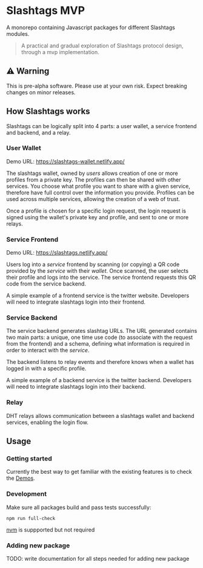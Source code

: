 # Slashtags MVP

A monorepo containing Javascript packages for different Slashtags modules.

> A practical and gradual exploration of Slashtags protocol design, through a mvp implementation.

## ⚠️ Warning

This is pre-alpha software. Please use at your own risk. Expect breaking changes on minor releases.

## How Slashtags works

Slashtags can be logically split into 4 parts: a user wallet, a service frontend and backend, and a relay.

### User Wallet
Demo URL: https://slashtags-wallet.netlify.app/

The slashtags wallet, owned by *users* allows creation of one or more profiles from a private key. The profiles can then be shared with other services. You choose what profile you want to share with a given service, therefore have full control over the information you provide. Profiles can be used across multiple services, allowing the creation of a web of trust.

Once a profile is chosen for a specific login request, the login request is signed using the wallet's private key and profile, and sent to one or more relays.

### Service Frontend
Demo URL: https://slashtags.netlify.app/

Users log into a *service* frontend by scanning (or copying) a QR code provided by the *service* with their *wallet*. Once scanned, the user selects their profile and logs into the service. The service frontend requests this QR code from the service backend.

A simple example of a frontend service is the twitter website. Developers will need to integrate slashtags login into their frontend.

### Service Backend
The service backend generates slashtag URLs. The URL generated contains two main parts: a unique, one time use code (to associate with the request from the frontend) and a schema, defining what information is required in order to interact with the *service*.

The backend listens to relay events and therefore knows when a wallet has logged in with a specific profile.

A simple example of a backend service is the twitter backend.
Developers will need to integrate slashtags login into their backend.

### Relay
DHT relays allows communication between a slashtags wallet and backend services, enabling the login flow.

## Usage

### Getting started

Currently the best way to get familiar with the existing features is to check the [Demos](./demo/README.md).

### Development

Make sure all packages build and pass tests successfully:

```
npm run full-check
```

[nvm](https://github.com/nvm-sh/nvm#intro) is suppported but not required

### Adding new package

TODO: write documentation for all steps needed for adding new package
